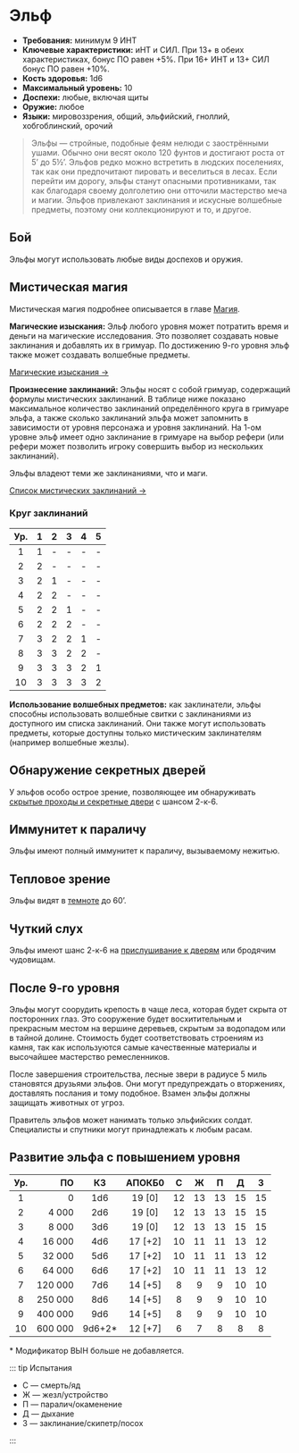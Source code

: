 # Эльф

-   **Требования:** минимум 9 ИНТ
-   **Ключевые характеристики:** иНТ и СИЛ. При 13+ в обеих характеристиках, бонус ПО равен +5%. При 16+ ИНТ и 13+ СИЛ бонус ПО равен +10%.
-   **Кость здоровья:** 1d6
-   **Максимальный уровень:** 10
-   **Доспехи:** любые, включая щиты
-   **Оружие:** любое
-   **Языки:** мировоззрения, общий, эльфийский, гноллий, хобгоблинский, орочий

> Эльфы — стройные, подобные феям нелюди с заострёнными ушами. Обычно они весят около 120 фунтов и достигают роста от 5’ до 5½’. Эльфов редко можно встретить в людских поселениях, так как они предпочитают пировать и веселиться в лесах. Если перейти им дорогу, эльфы станут опасными противниками, так как благодаря своему долголетию они отточили мастерство меча и магии. Эльфов привлекают заклинания и искусные волшебные предметы, поэтому они коллекционируют и то, и другое.

## Бой

Эльфы могут использовать любые виды доспехов и оружия.

## Мистическая магия

Мистическая магия подробнее описывается в главе [Магия](../../magic/magic/spells#мистическая-магия).

**Магические изыскания:** Эльф любого уровня может потратить время и деньги на магические исследования. Это позволяет создавать новые заклинания и добавлять их в гримуар. По достижению 9-го уровня эльф также может создавать волшебные предметы.

[Магические изыскания ->](../../magic/magic/magical-research)

**Произнесение заклинаний:** Эльфы носят с собой гримуар, содержащий формулы мистических заклинаний. В таблице ниже показано максимальное количество заклинаний определённого круга в гримуаре эльфа, а также сколько заклинаний эльфа может запомнить в зависимости от уровня персонажа и уровня заклинаний. На 1-ом уровне эльф имеет одно заклинание в гримуаре на выбор рефери (или рефери может позволить игроку совершить выбор из нескольких заклинаний).

Эльфы владеют теми же заклинаниями, что и маги.

[Список мистических заклинаний ->](../../magic/arcane/arcane-spells)

### Круг заклинаний

| Ур. |  1  |  2  |  3  |  4  |  5  |
| :-: | :-: | :-: | :-: | :-: | :-: |
|  1  |  1  |  -  |  -  |  -  |  -  |
|  2  |  2  |  -  |  -  |  -  |  -  |
|  3  |  2  |  1  |  -  |  -  |  -  |
|  4  |  2  |  2  |  -  |  -  |  -  |
|  5  |  2  |  2  |  1  |  -  |  -  |
|  6  |  2  |  2  |  2  |  -  |  -  |
|  7  |  3  |  2  |  2  |  1  |  -  |
|  8  |  3  |  3  |  2  |  2  |  -  |
|  9  |  3  |  3  |  3  |  2  |  1  |
| 10  |  3  |  3  |  3  |  3  |  2  |

**Использование волшебных предметов:** как заклинатели, эльфы способны использовать волшебные свитки с заклинаниями из доступного им списка заклинаний. Они также могут использовать предметы, которые доступны только мистическим заклинателям (например волшебные жезлы).

## Обнаружение секретных дверей

У эльфов особо острое зрение, позволяющее им обнаруживать [скрытые проходы и секретные двери](../../adventures/adventuring/dungeon-adventuring#секретные-двери) с шансом 2-к-6.

## Иммунитет к параличу

Эльфы имеют полный иммунитет к параличу, вызываемому нежитью.

## Тепловое зрение

Эльфы видят в [темноте](../../adventures/adventuring/hazards-and-challenges#темнота) до 60’.

## Чуткий слух

Эльфы имеют шанс 2-к-6 на [прислушивание к дверям](../../adventures/adventuring/dungeon-adventuring#прислушивание-к-дверям) или бродячим чудовищам.

## После 9-го уровня

Эльфы могут соорудить крепость в чаще леса, которая будет скрыта от посторонних глаз. Это сооружение будет восхитительным и прекрасным местом на вершине деревьев, скрытым за водопадом или в тайной долине. Стоимость будет соответствовать строениям из камня, так как используются самые качественные материалы и высочайшее мастерство ремесленников.

После завершения строительства, лесные звери в радиусе 5 миль становятся друзьями эльфов. Они могут предупреждать о вторжениях, доставлять послания и тому подобное. Взамен эльфы должны защищать животных от угроз.

Правитель эльфов может нанимать только эльфийских солдат. Специалисты и спутники могут принадлежать к любым расам.

## Развитие эльфа с повышением уровня

| Ур. |      ПО |   КЗ    | АПОКБ0  |  C  |  Ж  |  П  |  Д  |  З  |
| :-: | ------: | :-----: | :-----: | :-: | :-: | :-: | :-: | :-: |
|  1  |       0 |   1d6   | 19 [0]  | 12  | 13  | 13  | 15  | 15  |
|  2  |   4 000 |   2d6   | 19 [0]  | 12  | 13  | 13  | 15  | 15  |
|  3  |   8 000 |   3d6   | 19 [0]  | 12  | 13  | 13  | 15  | 15  |
|  4  |  16 000 |   4d6   | 17 [+2] | 10  | 11  | 11  | 13  | 12  |
|  5  |  32 000 |   5d6   | 17 [+2] | 10  | 11  | 11  | 13  | 12  |
|  6  |  64 000 |   6d6   | 17 [+2] | 10  | 11  | 11  | 13  | 12  |
|  7  | 120 000 |   7d6   | 14 [+5] |  8  |  9  |  9  | 10  | 10  |
|  8  | 250 000 |   8d6   | 14 [+5] |  8  |  9  |  9  | 10  | 10  |
|  9  | 400 000 |   9d6   | 14 [+5] |  8  |  9  |  9  | 10  | 10  |
| 10  | 600 000 | 9d6+2\* | 12 [+7] |  6  |  7  |  8  |  8  |  8  |

\* Модификатор ВЫН больше не добавляется.

::: tip Испытания

-   С — смерть/яд
-   Ж — жезл/устройство
-   П — паралич/окаменение
-   Д — дыхание
-   З — заклинание/скипетр/посох

:::
